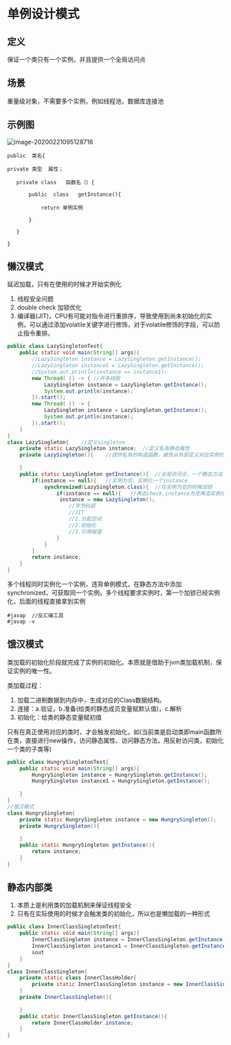 # 单例设计模式

## 定义

保证一个类只有一个实例，并且提供一个全局访问点

## 场景

重量级对象，不需要多个实例，例如线程池，数据库连接池

## 示例图

![image-20200221095128716](C:\Users\hp\AppData\Roaming\Typora\typora-user-images\image-20200221095128716.png)

```
public	类名{

private	类型	属性；

​	private	class	函数名（）{

​		public	class	getInstance(){

​			return 单例实例

​		}

​	}

}
```

## 懒汉模式

延迟加载，只有在使用的时候才开始实例化

1. 线程安全问题
2. double	check	加锁优化
3. 编译器(JIT)，CPU有可能对指令进行重排序，导致使用到尚未初始化的实例，可以通过添加volatile关键字进行修饰，对于volatile修饰的字段，可以防止指令重排。

```java
public class LazySingletonTest{
    public static void main(String[] args){
        //LazySingleton instance = LazySingleton.getInstance();
        //LazySingleton instance1 = LazySingleton.getInstance();
        //System.out.println(instance == instance1);
        new Thread( () -> {	//开多线程
            LazySingleton instance = LazySingleton.getInstance();
            System.out.println(instance);
        }).start();
        new Thread( () -> {
            LazySingleton instance = LazySingleton.getInstance();
            System.out.println(instance);
        }).start();
    }
}
class LazySingleton{	//定义singleton
    private static LazySingleton instance;	//定义私有静态属性
    private LazySingleton(){	//提供私有的构造函数，避免从外部定义对应实例的创建
        
    }
    public static LazySingleton getInstance(){	//全局访问点，一个静态方法
        if(instance == null){	//实例为空，实例化一个instance
			synchronized(LazySingleton.class){	//在实例为空的时候加锁
                if(instance == null){	//再去check,instance为空再去实例化
                 instance = new LazySingleton();
                    //字节码层
                    //JIT
                    //1.分配空间
                    //2.初始化
                    //3.引用赋值
                }
            }
        }
        return instance;
    }
}
```

多个线程同时实例化一个实例，违背单例模式，在静态方法中添加synchronized，可获取同一个实例。多个线程要求实例时，第一个加锁已经实例化，后面的线程直接拿到实例

```shell
#javap	//反汇编工具
#javap -v
```

## 饿汉模式

类加载的初始化阶段就完成了实例的初始化。本质就是借助于jvm类加载机制，保证实例的唯一性。

类加载过程：

1. 加载二进制数据到内存中，生成对应的Class数据结构。
2. 连接：a.验证，b.准备(给类的静态成员变量赋默认值)，c.解析
3. 初始化：给类的静态变量赋初值

只有在真正使用对应的类时，才会触发初始化，如(当前类是启动类即main函数所在类，直接进行new操作，访问静态属性、访问静态方法，用反射访问类，初始化一个类的子类等)

``` java
public class HungrySingletonTest{
    public static void main(String[] args){
        HungrySingleton instance = HungrySingleton.getInstance();
        HungrySingleton instance1 = HungrySingleton.getInstance();
        
    }
}
//饿汉模式
class HungrySingleton{
    private static HungrySingleton instance = new HungrySingleton();	//静态类实例化
    private HungrySingleton(){
        
    }
    public static HungrySingleton getInstance(){
        return instance;
    }
}
```

## 静态内部类

1. 本质上是利用类的加载机制来保证线程安全
2. 只有在实际使用的时候才会触发类的初始化，所以也是懒加载的一种形式

```java
public class InnerClassSingletonTest{
    public static void main(String[] args){
        InnerClassSingleton instance = InnerClassSingleton.getInstance();
        InnerClassSingleton instance1 = InnerClassSingleton.getInstance();
        sout
    }
}
class InnerClassSingleton{
    private static class InnerClassHolder{
        private static InnerClassSingleton instance = new InnerClassSingleton();
    }
    private InnerClassSingleton(){
        
    }
    public static InnerClassSingleton getInstance(){
        return InnerClassHolder.instance;
    }
}
```

